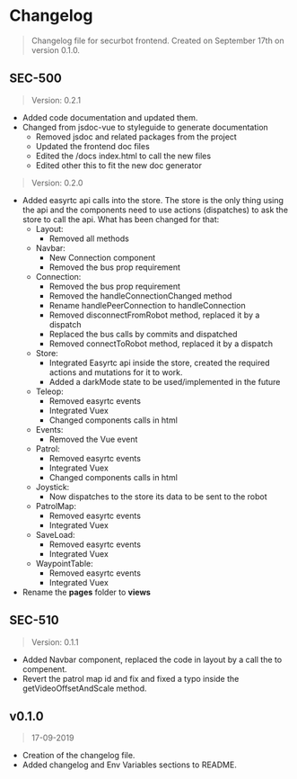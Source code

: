 # Changelog
> Changelog file for securbot frontend. Created on September 17th on version 0.1.0.

## SEC-500
> Version: 0.2.1

- Added code documentation and updated them.
- Changed from jsdoc-vue to styleguide to generate documentation
  - Removed jsdoc and related packages from the project
  - Updated the frontend doc files
  - Edited the /docs index.html to call the new files
  - Edited other this to fit the new doc generator

> Version: 0.2.0

- Added easyrtc api calls into the store. The store is the only thing using the api and the components need to use actions (dispatches) to ask the store to call the api. What has been changed for that:
  - Layout:
    - Removed all methods
  - Navbar:
    - New Connection component
    - Removed the bus prop requirement
  - Connection:
    - Removed the bus prop requirement
    - Removed the handleConnectionChanged method
    - Rename handlePeerConnection to handleConnection
    - Removed disconnectFromRobot method, replaced it by a dispatch
    - Replaced the bus calls by commits and dispatched
    - Removed connectToRobot method, replaced it by a dispatch
  - Store:
    - Integrated Easyrtc api inside the store, created the required actions and mutations for it to work.
    - Added a darkMode state to be used/implemented in the future
  - Teleop:
    - Removed easyrtc events
    - Integrated Vuex
    - Changed components calls in html
  - Events:
    - Removed the Vue event
  - Patrol:
    - Removed easyrtc events
    - Integrated Vuex
    - Changed components calls in html
  - Joystick:
    - Now dispatches to the store its data to be sent to the robot
  - PatrolMap:
    - Removed easyrtc events
    - Integrated Vuex
  - SaveLoad:
    - Removed easyrtc events
    - Integrated Vuex
  - WaypointTable:
    - Removed easyrtc events
    - Integrated Vuex
- Rename the **pages** folder to **views**

## SEC-510
> Version: 0.1.1

- Added Navbar component, replaced the code in layout by a call the to compenent.
- Revert the patrol map id and fix and fixed a typo inside the getVideoOffsetAndScale method.

## v0.1.0
> 17-09-2019

- Creation of the changelog file.
- Added changelog and Env Variables sections to README.
